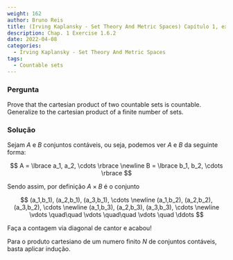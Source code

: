 ```yaml
---
weight: 162
author: Bruno Reis
title: (Irving Kaplansky - Set Theory And Metric Spaces) Capítulo 1, exercício 1.6.2
description: Chap. 1 Exercise 1.6.2
date: 2022-04-08
categories:
  - Irving Kaplansky - Set Theory And Metric Spaces
tags:
  - Countable sets
---
```

### Pergunta
Prove that the cartesian product of two countable sets is countable. Generalize to the cartesian product of a finite number of sets.

### Solução
Sejam $A$ e $B$ conjuntos contáveis, ou seja, podemos ver $A$ e $B$ da seguinte forma:

$$
A = \lbrace a_1, a_2, \cdots \rbrace
\newline
B = \lbrace b_1, b_2, \cdots \rbrace
$$

Sendo assim, por definição $A \times B$ é o conjunto

$$
(a_1,b_1), (a_2,b_1), (a_3,b_1), \cdots \newline
(a_1,b_2), (a_2,b_2), (a_3,b_2), \cdots \newline
(a_1,b_3), (a_2,b_3), (a_3,b_3), \cdots \newline
\vdots \quad\quad \vdots \quad\quad \vdots \quad \ddots
$$

Faça a contagem via diagonal de cantor e acabou!

Para o produto cartesiano de um numero finito $N$ de conjuntos contáveis, basta aplicar indução.